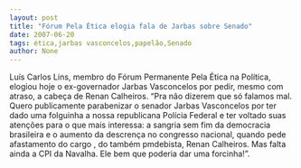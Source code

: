 ```yaml
---
layout: post
title: "Fórum Pela Ética elogia fala de Jarbas sobre Senado"
date: 2007-06-20
tags: ética,jarbas vasconcelos,papelão,Senado
author: None
---
```

Lu&iacute;s Carlos Lins, membro do F&oacute;rum Permanente Pela &Eacute;tica na Pol&iacute;tica, elogiou hoje o ex-governador Jarbas Vasconcelos por pedir, mesmo com atraso, a cabe&ccedil;a de Renan Calheiros.
&ldquo;Pra n&atilde;o dizerem que s&oacute; falamos mal. Quero publicamente parabenizar o senador Jarbas Vasconcelos por ter dado uma folguinha a nossa republicana Pol&iacute;cia Federal e ter voltado suas aten&ccedil;&otilde;es para o que mais interessa: a sangria sem fim da democracia brasileira e o aumento da descren&ccedil;a no congresso nacional, quando pede afastamento do cargo , do tamb&eacute;m pmdebista, Renan Calheiros. Mas falta ainda a CPI da Navalha. Ele bem que poderia dar uma forcinha!&rdquo;. 